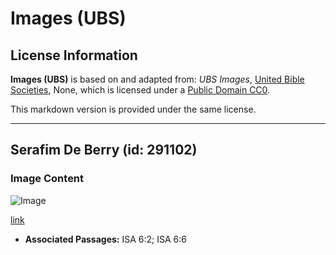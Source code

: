 # Images (UBS)

## License Information

**Images (UBS)** is based on and adapted from: _UBS Images_, [United Bible Societies](https://unitedbiblesocieties.org/), None, which is licensed under a [Public Domain CC0](https://creativecommons.org/public-domain/cc0/).

This markdown version is provided under the same license.



--------------------------------

## Serafim De Berry (id: 291102)

### Image Content

![Image](https://cdn.aquifer.bible/aquifer-content/resources/Media/WEB-0799_seraphim_de_berry.jpg)

[link](https://cdn.aquifer.bible/aquifer-content/resources/Media/WEB-0799_seraphim_de_berry.jpg)

* **Associated Passages:** ISA 6:2; ISA 6:6

